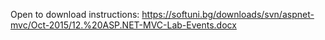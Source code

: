 Open to download instructions: https://softuni.bg/downloads/svn/aspnet-mvc/Oct-2015/12.%20ASP.NET-MVC-Lab-Events.docx

